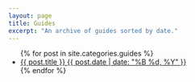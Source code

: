 ```yaml
---
layout: page
title: Guides
excerpt: "An archive of guides sorted by date."
---
```


<ul class="post-list">
{% for post in site.categories.guides %} 
  <li><article><a href="{{ site.url }}{{ post.url }}">{{ post.title }} <span class="entry-date"><time datetime="{{ post.date | date_to_xmlschema }}">{{ post.date | date: "%B %d, %Y" }}</time></span></a></article></li>
{% endfor %}
</ul>

